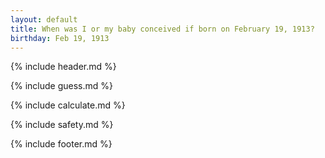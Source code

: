 ```yaml
---
layout: default
title: When was I or my baby conceived if born on February 19, 1913?
birthday: Feb 19, 1913
---
```


{% include header.md %}

{% include guess.md %}

{% include calculate.md %}

{% include safety.md %}

{% include footer.md %}



